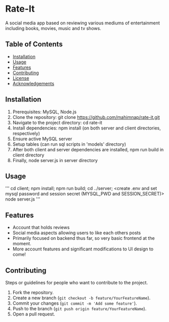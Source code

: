 # Rate-It

A social media app based on reviewing various mediums of entertainment including books, movies, music and tv shows. 

## Table of Contents

- [Installation](#installation)
- [Usage](#usage)
- [Features](#features)
- [Contributing](#contributing)
- [License](#license)
- [Acknowledgements](#acknowledgements)

## Installation

1. Prerequisites: MySQL, Node.js
2. Clone the repository: git clone https://github.com/mahimnap/rate-it.git
3. Navigate to the project directory: cd rate-it
4. Install dependencies: npm install (on both server and client directories, respectively)
5. Ensure active MySQL server
6. Setup tables (can run sql scripts in 'models' directory)
7. After both client and server dependencies are installed, npm run build in client directory 
8. Finally, node server.js in server directory

## Usage

'''
cd client; 
npm install; 
npm run build;
cd ../server;
<create .env and set mysql password and session secret (MYSQL_PWD and SESSION_SECRET)>
node server.js
'''

## Features

- Account that holds reviews 
- Social media aspects allowing users to like each others posts
- Primarily focused on backend thus far, so very basic frontend at the moment. 
- More account features and significant modifications to UI design to come! 

## Contributing

Steps or guidelines for people who want to contribute to the project.

1. Fork the repository.
2. Create a new branch (`git checkout -b feature/YourFeatureName`).
3. Commit your changes (`git commit -m 'Add some feature'`).
4. Push to the branch (`git push origin feature/YourFeatureName`).
5. Open a pull request.